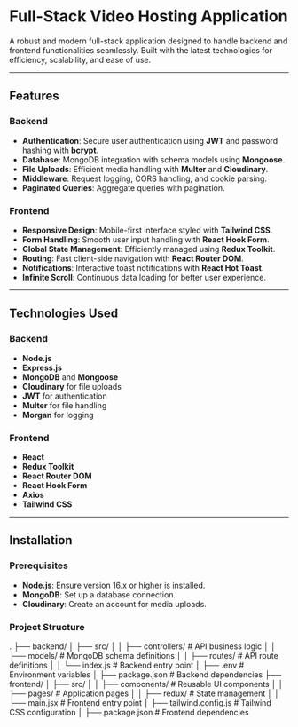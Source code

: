 # Full-Stack Video Hosting Application

A robust and modern full-stack application designed to handle backend and frontend functionalities seamlessly. Built with the latest technologies for efficiency, scalability, and ease of use.

---

## Features

### Backend
- **Authentication**: Secure user authentication using **JWT** and password hashing with **bcrypt**.
- **Database**: MongoDB integration with schema models using **Mongoose**.
- **File Uploads**: Efficient media handling with **Multer** and **Cloudinary**.
- **Middleware**: Request logging, CORS handling, and cookie parsing.
- **Paginated Queries**: Aggregate queries with pagination.

### Frontend
- **Responsive Design**: Mobile-first interface styled with **Tailwind CSS**.
- **Form Handling**: Smooth user input handling with **React Hook Form**.
- **Global State Management**: Efficiently managed using **Redux Toolkit**.
- **Routing**: Fast client-side navigation with **React Router DOM**.
- **Notifications**: Interactive toast notifications with **React Hot Toast**.
- **Infinite Scroll**: Continuous data loading for better user experience.

---

## Technologies Used

### Backend
- **Node.js**
- **Express.js**
- **MongoDB** and **Mongoose**
- **Cloudinary** for file uploads
- **JWT** for authentication
- **Multer** for file handling
- **Morgan** for logging

### Frontend
- **React**
- **Redux Toolkit**
- **React Router DOM**
- **React Hook Form**
- **Axios**
- **Tailwind CSS**

---

## Installation

### Prerequisites
- **Node.js**: Ensure version 16.x or higher is installed.
- **MongoDB**: Set up a database connection.
- **Cloudinary**: Create an account for media uploads.
  
### Project Structure
.
├── backend/
│   ├── src/
│   │   ├── controllers/    # API business logic
│   │   ├── models/         # MongoDB schema definitions
│   │   ├── routes/         # API route definitions
│   │   └── index.js        # Backend entry point
│   ├── .env                # Environment variables
│   ├── package.json        # Backend dependencies
├── frontend/
│   ├── src/
│   │   ├── components/     # Reusable UI components
│   │   ├── pages/          # Application pages
│   │   ├── redux/          # State management
│   │   ├── main.jsx        # Frontend entry point
│   ├── tailwind.config.js  # Tailwind CSS configuration
│   ├── package.json        # Frontend dependencies

